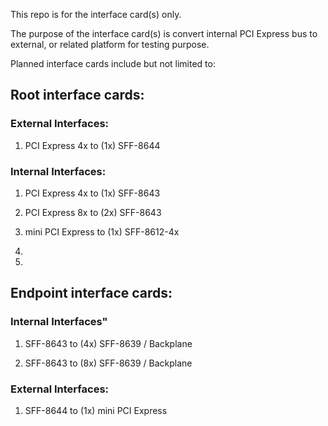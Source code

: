 This repo is for the interface card(s) only.

The purpose of the interface card(s) is convert internal PCI Express bus to external, or related platform for testing purpose.

Planned interface cards include but not limited to:

## Root interface cards:

### External Interfaces:

1. PCI Express 4x to (1x) SFF-8644

### Internal Interfaces:

1. PCI Express 4x to (1x) SFF-8643

2. PCI Express 8x to (2x) SFF-8643

3. mini PCI Express to (1x) SFF-8612-4x 

4. 

5. 

## Endpoint interface cards:

### Internal Interfaces"

1. SFF-8643 to (4x) SFF-8639 / Backplane

2. SFF-8643 to (8x) SFF-8639 / Backplane

### External Interfaces:

1. SFF-8644 to (1x) mini PCI Express



